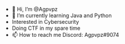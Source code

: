 - 👋 Hi, I’m @Agpvpz
- 🌱 I’m currently learning Java and Python
- Interested in Cybersecurity
- Doing CTF in my spare time
- 📫 How to reach me Discord: Agpvpz#9074

